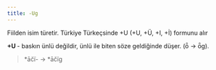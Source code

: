 ```yaml
---
title: -Ug
---
```

Fiilden isim türetir. Türkiye Türkeçsinde +U (+U, +Ü, +I, +İ) formunu alır 

**+U&#32;**- baskın ünlü değildir, ünlü ile biten söze geldiğinde düşer. (ȫ -> ȫg).

> \*āčï- -> \*āčïg
